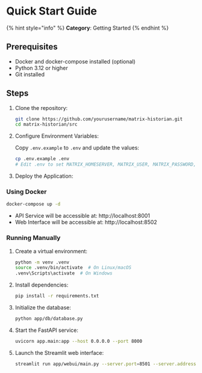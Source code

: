 # Quick Start Guide

{% hint style="info" %}
**Category**: Getting Started
{% endhint %}

## Prerequisites
- Docker and docker-compose installed (optional)
- Python 3.12 or higher
- Git installed

## Steps

1. Clone the repository:
   ```bash
   git clone https://github.com/yourusername/matrix-historian.git
   cd matrix-historian/src
   ```

2. Configure Environment Variables:

   Copy `.env.example` to `.env` and update the values:
   ```bash
   cp .env.example .env
   # Edit .env to set MATRIX_HOMESERVER, MATRIX_USER, MATRIX_PASSWORD, etc.
   ```

3. Deploy the Application:

### Using Docker
   ```bash
   docker-compose up -d
   ```
   - API Service will be accessible at: http://localhost:8001
   - Web Interface will be accessible at: http://localhost:8502

### Running Manually

1. Create a virtual environment:
   ```bash
   python -m venv .venv
   source .venv/bin/activate  # On Linux/macOS
   .venv\Scripts\activate  # On Windows
   ```

2. Install dependencies:
   ```bash
   pip install -r requirements.txt
   ```

3. Initialize the database:
   ```bash
   python app/db/database.py
   ```

4. Start the FastAPI service:
   ```bash
   uvicorn app.main:app --host 0.0.0.0 --port 8000
   ```

5. Launch the Streamlit web interface:
   ```bash
   streamlit run app/webui/main.py --server.port=8501 --server.address=0.0.0.0
   ```
